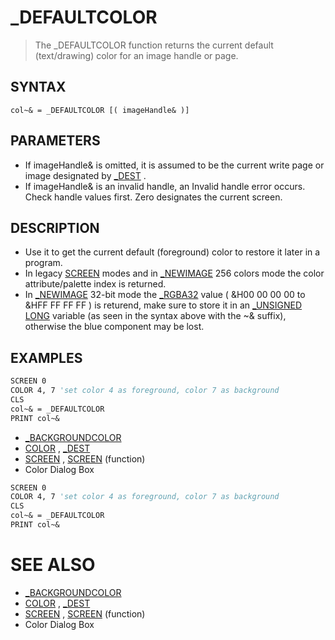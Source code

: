 # _DEFAULTCOLOR
> The _DEFAULTCOLOR function returns the current default (text/drawing) color for an image handle or page.

## SYNTAX
`col~& = _DEFAULTCOLOR [( imageHandle& )]`

## PARAMETERS
* If imageHandle& is omitted, it is assumed to be the current write page or image designated by [_DEST](_DEST.md) .
* If imageHandle& is an invalid handle, an Invalid handle error occurs. Check handle values first. Zero designates the current screen.


## DESCRIPTION
* Use it to get the current default (foreground) color to restore it later in a program.
* In legacy [SCREEN](SCREEN.md) modes and in [_NEWIMAGE](_NEWIMAGE.md) 256 colors mode the color attribute/palette index is returned.
* In [_NEWIMAGE](_NEWIMAGE.md) 32-bit mode the [_RGBA32](_RGBA32.md) value ( &H00 00 00 00 to &HFF FF FF FF ) is returend, make sure to store it in an [_UNSIGNED](_UNSIGNED.md) [LONG](LONG.md) variable (as seen in the syntax above with the ~& suffix), otherwise the blue component may be lost.


## EXAMPLES

```vb
SCREEN 0
COLOR 4, 7 'set color 4 as foreground, color 7 as background
CLS
col~& = _DEFAULTCOLOR
PRINT col~&
```

* [_BACKGROUNDCOLOR](_BACKGROUNDCOLOR.md)
* [COLOR](COLOR.md) , [_DEST](_DEST.md)
* [SCREEN](SCREEN.md) , [SCREEN](SCREEN.md) (function)
* Color Dialog Box

```vb
SCREEN 0
COLOR 4, 7 'set color 4 as foreground, color 7 as background
CLS
col~& = _DEFAULTCOLOR
PRINT col~&
```



# SEE ALSO
* [_BACKGROUNDCOLOR](_BACKGROUNDCOLOR.md)
* [COLOR](COLOR.md) , [_DEST](_DEST.md)
* [SCREEN](SCREEN.md) , [SCREEN](SCREEN.md) (function)
* Color Dialog Box

